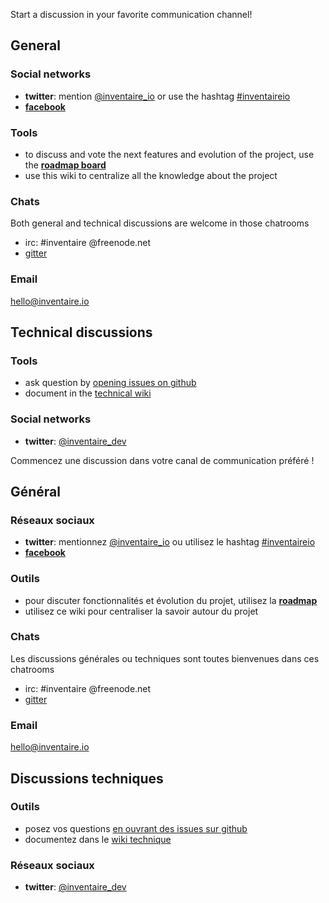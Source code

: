 <!-- LANG:EN, title="Communication channels"-->

Start a discussion in your favorite communication channel!

## General
### Social networks
* **twitter**: mention [@inventaire_io](http://twitter.com/inventaire_io) or use the hashtag [#inventaireio](https://twitter.com/search?q=%23inventaireio)
* **[facebook](http://facebook.com/inventaire.io/)**

### Tools
* to discuss and vote the next features and evolution of the project, use the **[roadmap board](https://trello.com/b/0lKcsZDj/inventaire-roadmap)**
* use this wiki to centralize all the knowledge about the project

### Chats
Both general and technical discussions are welcome in those chatrooms
* irc: #inventaire @freenode.net
* [gitter](http://gitter.im/inventaire/inventaire)

### Email
hello@inventaire.io

## Technical discussions
### Tools
* ask question by [opening issues on github](https://github.com/inventaire/inventaire/issues)
* document in the [technical wiki](https://github.com/inventaire/inventaire/wiki)
### Social networks
* **twitter**: [@inventaire_dev](http://twitter.com/inventaire_dev)


<!-- LANG:FR, title="Canaux de communication"-->
 
Commencez une discussion dans votre canal de communication préféré !

## Général
### Réseaux sociaux
* **twitter**: mentionnez [@inventaire_io](http://twitter.com/inventaire_io) ou utilisez le hashtag [#inventaireio](https://twitter.com/search?q=%23inventaireio)
* **[facebook](http://facebook.com/inventaire.io/)**

### Outils
* pour discuter fonctionnalités et évolution du projet, utilisez la **[roadmap](https://trello.com/b/0lKcsZDj/inventaire-roadmap)**
* utilisez ce wiki pour centraliser la savoir autour du projet

### Chats
Les discussions générales ou techniques sont toutes bienvenues dans ces chatrooms
* irc: #inventaire @freenode.net
* [gitter](http://gitter.im/inventaire/inventaire)

### Email
hello@inventaire.io

## Discussions techniques

### Outils
* posez vos questions [en ouvrant des issues sur github](https://github.com/inventaire/inventaire/issues)
* documentez dans le [wiki technique](https://github.com/inventaire/inventaire/wiki)

### Réseaux sociaux
* **twitter**: [@inventaire_dev](http://twitter.com/inventaire_dev)